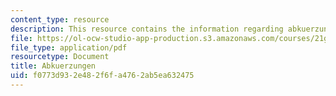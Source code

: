 ```yaml
---
content_type: resource
description: This resource contains the information regarding abkuerzungen.
file: https://ol-ocw-studio-app-production.s3.amazonaws.com/courses/21g-401-german-i-fall-2008/f0773d932e482f6fa4762ab5ea632475_MIT21G_401F08_abkuerzu.pdf
file_type: application/pdf
resourcetype: Document
title: Abkuerzungen
uid: f0773d93-2e48-2f6f-a476-2ab5ea632475
---
```

